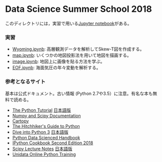 # Data Science Summer School 2018

このディレクトリには，実習で用いる[Jupyter notebook](https://nbviewer.jupyter.org/github/tenomoto/dsss2018/tree/master/)がある。

### 実習
* [Wyoming.ipynb](https://nbviewer.jupyter.org/github/tenomoto/dsss2018/blob/master/Wyoming.ipynb): 高層観測データを解析してSkew-T図を作成する。
* [map.ipynb](https://nbviewer.jupyter.org/github/tenomoto/dsss2018/blob/master/map.ipynb): いくつかの地図投影法を用いて地図を描画する。
* [image.ipynb](https://nbviewer.jupyter.org/github/tenomoto/dsss2018/blob/master/image.ipynb): 地図上に画像を貼る方法を学ぶ。
* [EOF.ipynb](https://nbviewer.jupyter.org/github/tenomoto/dsss2018/blob/master/EOF.ipynb): 海面気圧の年々変動を解析する。

### 参考となるサイト

基本は公式ドキュメント。古い情報 (Python 2.7や3.5）に注意。有名な本も無料で読める。

* [The Python Tutorial](https://docs.python.org/3/tutorial/) [日本語版](https://docs.python.org/ja/3/tutorial/)
* [Numpy and Scipy Documentation](https://docs.scipy.org/doc/)
* [Cartopy](https://scitools.org.uk/cartopy/docs/latest/)
* [The Hitchhiker's Guide to Python](https://docs.python-guide.org)
* [Dive into Python 3](http://www.diveintopython3.net) [日本語版](http://diveintopython3-ja.rdy.jp/index.html)
* [Python Data Scienced Handbook](https://jakevdp.github.io/PythonDataScienceHandbook/index.html)
* [IPython Cookbook Second Edition 2018](https://ipython-books.github.io)
* [Scipy Lecture Notes](http://www.scipy-lectures.org) [日本語版](http://www.turbare.net/transl/scipy-lecture-notes/index.html)
* [Unidata Online Python Training](https://unidata.github.io/online-python-training/)

